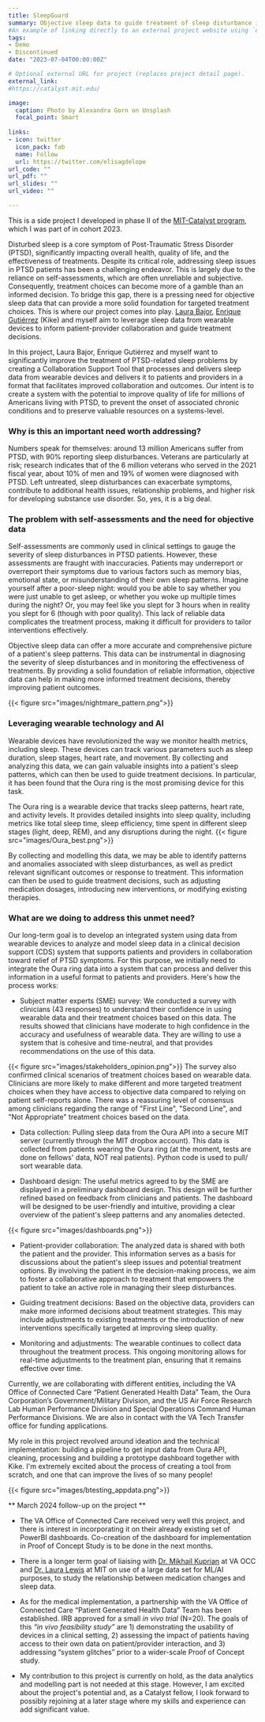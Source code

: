 ```yaml
---
title: SleepGuard
summary: Objective sleep data to guide treatment of sleep disturbance in PTSD. `Project from MIT-Catalyst program.`
#An example of linking directly to an external project website using `external_link`.
tags:
- Demo
- Discontinued
date: "2023-07-04T00:00:00Z"

# Optional external URL for project (replaces project detail page).
external_link: 
#https://catalyst.mit.edu/

image:
  caption: Photo by Alexandra Gorn on Unsplash
  focal_point: Smart
  
links:
- icon: twitter
  icon_pack: fab
  name: Follow
  url: https://twitter.com/elisagdelope
url_code: ""
url_pdf: ""
url_slides: ""
url_video: ""

---
```

This is a side project I developed in phase II of the [MIT-Catalyst program](https://catalyst.mit.edu/), which I was part of in cohort 2023.

Disturbed sleep is a core symptom of Post-Traumatic Stress Disorder (PTSD), significantly impacting overall health, quality of life, and the effectiveness of treatments. Despite its critical role, addressing sleep issues in PTSD patients has been a challenging endeavor. This is largely due to the reliance on self-assessments, which are often unreliable and subjective. Consequently, treatment choices can become more of a gamble than an informed decision. To bridge this gap, there is a pressing need for objective sleep data that can provide a more solid foundation for targeted treatment choices. This is where our project comes into play. [Laura Bajor](https://connects.catalyst.harvard.edu/Profiles/display/Person/57503), [Enrique Gutiérrez](https://scholar.google.es/citations?hl=en&user=xzANglQAAAAJ&view_op=list_works&sortby=pubdate) (Kike) and myself aim to leverage sleep data from wearable devices to inform patient-provider collaboration and guide treatment decisions.

In this project, Laura Bajor, Enrique Gutiérrez and myself want to significantly improve the treatment of PTSD-related sleep problems by creating a Collaboration Support Tool that processes and delivers sleep data from wearable devices and delivers it to patients and providers in a format that facilitates improved collaboration and outcomes. Our intent is to create a system with the potential to improve quality of life for millions of Americans living with PTSD, to prevent the onset of associated chronic conditions and to preserve valuable resources on a systems-level.

### Why is this an important need worth addressing? 
Numbers speak for themselves: around 13 million Americans suffer from PTSD, with 90% reporting sleep disturbances. Veterans are particularly at risk; research indicates that of the 6 million veterans who served in the 2021 fiscal year, about 10% of men and 19% of women were diagnosed with PTSD. Left untreated, sleep disturbances can exacerbate symptoms, contribute to additional health issues, relationship problems, and higher risk for developing substance use disorder. So, yes, it is a big deal. 


### The problem with self-assessments and the need for objective data
Self-assessments are commonly used in clinical settings to gauge the severity of sleep disturbances in PTSD patients. However, these assessments are fraught with inaccuracies. Patients may underreport or overreport their symptoms due to various factors such as memory bias, emotional state, or misunderstanding of their own sleep patterns. Imagine yourself after a poor-sleep night: would you be able to say whether you were just unable to get asleep, or whether you woke up multiple times during the night? Or, you may feel like you slept for 3 hours when in reality you slept for 6 (though with poor quality). This lack of reliable data complicates the treatment process, making it difficult for providers to tailor interventions effectively.

Objective sleep data can offer a more accurate and comprehensive picture of a patient's sleep patterns. This data can be instrumental in diagnosing the severity of sleep disturbances and in monitoring the effectiveness of treatments. By providing a solid foundation of reliable information, objective data can help in making more informed treatment decisions, thereby improving patient outcomes.

{{< figure src="images/nightmare_pattern.png">}}

### Leveraging wearable technology and AI
Wearable devices have revolutionized the way we monitor health metrics, including sleep. These devices can track various parameters such as sleep duration, sleep stages, heart rate, and movement. By collecting and analyzing this data, we can gain valuable insights into a patient's sleep patterns, which can then be used to guide treatment decisions. In particular, it has been found that the Oura ring is the most promising device for this task. 

The Oura ring is a wearable device that tracks sleep patterns, heart rate, and activity levels. It provides detailed insights into sleep quality, including metrics like total sleep time, sleep efficiency, time spent in different sleep stages (light, deep, REM), and any disruptions during the night. 
{{< figure src="images/Oura_best.png">}}

By collecting and modelling this data, we may be able to identify patterns and anomalies associated with sleep disturbances, as well as predict relevant significant outcomes or response to treatment. This information can then be used to guide treatment decisions, such as adjusting medication dosages, introducing new interventions, or modifying existing therapies.

### What are we doing to address this unmet need?
Our long-term goal is to develop an integrated system using data from wearable devices to analyze and model sleep data in a clinical decision support (CDS) system that supports patients and providers in collaboration toward relief of PTSD symptoms. For this purpose, we initially need to integrate the Oura ring data into a system that can process and deliver this information in a useful format to patients and providers. Here's how the process works:

- Subject matter experts (SME) survey: We conducted a survey with clinicians (43 responses) to understand their confidence in using wearable data and their treatment choices based on this data. The results showed that clinicians have moderate to high confidence in the accuracy and usefulness of wearable data. They are willing to use a system that is cohesive and time-neutral, and that provides recommendations on the use of this data.

{{< figure src="images/stakeholders_opinion.png">}}
The survey also confirmed clinical scenarios of treatment choices based on wearable data. Clinicians are more likely to make different and more targeted treatment choices when they have access to objective data compared to relying on patient self-reports alone. There was a reassuring level of consensus among clinicians regarding the range of "First Line", "Second Line", and "Not Appropriate" treatment choices based on the data.


- Data collection: Pulling sleep data from the Oura API into a secure MIT server (currently through the MIT dropbox account). This data is collected from patients wearing the Oura ring (at the moment, tests are done on fellows' data, NOT real patients). Python code is used to pull/ sort wearable data.


- Dashboard design: The useful metrics agreed to by the SME are displayed in a preliminary dashboard design. This design will be further refined based on feedback from clinicians and patients. The dashboard will be designed to be user-friendly and intuitive, providing a clear overview of the patient's sleep patterns and any anomalies detected.

{{< figure src="images/dashboards.png">}}
- Patient-provider collaboration: The analyzed data is shared with both the patient and the provider. This information serves as a basis for discussions about the patient's sleep issues and potential treatment options. By involving the patient in the decision-making process, we aim to foster a collaborative approach to treatment that empowers the patient to take an active role in managing their sleep disturbances.

- Guiding treatment decisions: Based on the objective data, providers can make more informed decisions about treatment strategies. This may include adjustments to existing treatments or the introduction of new interventions specifically targeted at improving sleep quality.

- Monitoring and adjustments: The wearable continues to collect data throughout the treatment process. This ongoing monitoring allows for real-time adjustments to the treatment plan, ensuring that it remains effective over time.

Currently, we are collaborating with different entities, including the VA Office of Connected Care “Patient Generated Health Data” Team, the Oura Corporation’s Government/Military Division, and the US Air Force Research Lab Human Performance Division and Special Operations Command Human Performance Divisions. We are also in contact with the VA Tech Transfer office for funding applications.

My role in this project revolved around ideation and the technical implementation: building a pipeline to get input data from Oura API, cleaning, processing and building a prototype dashboard together with Kike. I'm extremely excited about the process of creating a tool from scratch, and one that can improve the lives of so many people!

{{< figure src="images/btesting_appdata.png">}}

** March 2024 follow-up on the project **
- The VA Office of Connected Care received very well this project, and there is interest in incorporating it on their already existing set of PowerBI dashboards. Co-creation of the dashboard for implementation in Proof of Concept Study is to be done in the next months.

- There is a longer term goal of liaising with [Dr. Mikhail Kuprian](https://www.linkedin.com/in/mikhail-kuprian-5bb968112/) at VA OCC and [Dr. Laura Lewis](https://imes.mit.edu/people/lewis-laura) at MIT on use of a large data set for ML/AI purposes, to study the relationship between medication changes and sleep data.

- As for the medical implementation, a partnership with the VA Office of Connected Care “Patient Generated Health Data” Team has been established. IRB approved for a small *in vivo trial* (N=20). The goals of this *“in vivo feasibility study”* are 1) demonstrating the usability of devices in a clinical setting, 2) assessing the impact of patients having access to their own data on patient/provider interaction, and 3) addressing “system glitches” prior to a wider-scale Proof of Concept study. 

- My contribution to this project is currently on hold, as the data analytics and modelling part is not needed at this stage. However, I am excited about the project's potential and, as a Catalyst fellow, I look forward to possibly rejoining at a later stage where my skills and experience can add significant value.



